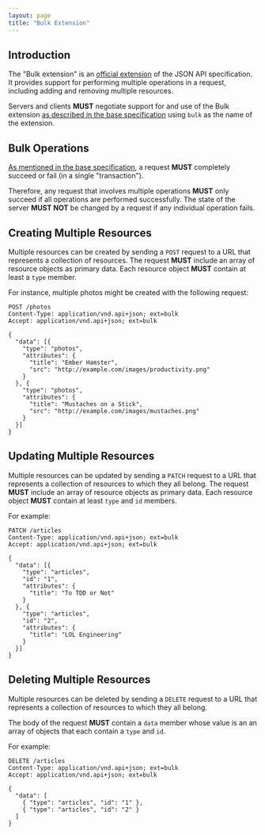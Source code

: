 ```yaml
---
layout: page
title: "Bulk Extension"
---
```


## Introduction <a href="#introduction" id="introduction" class="headerlink"></a>

The "Bulk extension" is an [official
extension](/extensions/#official-extensions) of the JSON API specification.
It provides support for performing multiple operations in a request,
including adding and removing multiple resources.

Servers and clients **MUST** negotiate support for and use of the Bulk extension
[as described in the base specification](/format/#extending) using `bulk` as the
name of the extension.

## Bulk Operations <a href="#bulk-operations" id="bulk-operations" class="headerlink"></a>

[As mentioned in the base specification](/format/#crud), a request **MUST**
completely succeed or fail (in a single "transaction").

Therefore, any request that involves multiple operations **MUST** only
succeed if all operations are performed successfully. The state of the
server **MUST NOT** be changed by a request if any individual operation fails.

## Creating Multiple Resources <a href="#creating-multiple-resources" id="creating-multiple-resources" class="headerlink"></a>

Multiple resources can be created by sending a `POST` request to a URL that
represents a collection of resources. The request **MUST** include an array
of resource objects as primary data. Each resource object **MUST** contain
at least a `type` member.

For instance, multiple photos might be created with the following request:

```text
POST /photos
Content-Type: application/vnd.api+json; ext=bulk
Accept: application/vnd.api+json; ext=bulk

{
  "data": [{
    "type": "photos",
    "attributes": {
      "title": "Ember Hamster",
      "src": "http://example.com/images/productivity.png"
    }
  }, {
    "type": "photos",
    "attributes": {
      "title": "Mustaches on a Stick",
      "src": "http://example.com/images/mustaches.png"
    }
  }]
}
```


## Updating Multiple Resources <a href="#updating-multiple-resources" id="updating-multiple-resources" class="headerlink"></a>

Multiple resources can be updated by sending a `PATCH` request to a URL that
represents a collection of resources to which they all belong. The request
**MUST** include an array of resource objects as primary data. Each resource
object **MUST** contain at least `type` and `id` members.

For example:

```text
PATCH /articles
Content-Type: application/vnd.api+json; ext=bulk
Accept: application/vnd.api+json; ext=bulk

{
  "data": [{
    "type": "articles",
    "id": "1",
    "attributes": {
      "title": "To TDD or Not"  
    }
  }, {
    "type": "articles",
    "id": "2",
    "attributes": {
      "title": "LOL Engineering"  
    }
  }]
}
```

## Deleting Multiple Resources <a href="#deleting-multiple-resources" id="deleting-multiple-resources" class="headerlink"></a>

Multiple resources can be deleted by sending a `DELETE` request to a URL that
represents a collection of resources to which they all belong.

The body of the request **MUST** contain a `data` member whose value is an
an array of objects that each contain a `type` and `id`.

For example:

```text
DELETE /articles
Content-Type: application/vnd.api+json; ext=bulk
Accept: application/vnd.api+json; ext=bulk

{
  "data": [
    { "type": "articles", "id": "1" },
    { "type": "articles", "id": "2" }
  ]
}
```
